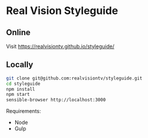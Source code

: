Real Vision Styleguide
===

## Online
Visit https://realvisiontv.github.io/styleguide/


## Locally

```bash
git clone git@github.com:realvisiontv/styleguide.git
cd styleguide
npm install
npm start
sensible-browser http://localhost:3000
```

Requirements:

* Node
* Gulp